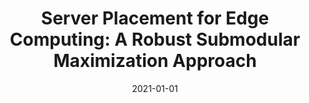 ---
title: "Server Placement for Edge Computing: A Robust Submodular Maximization Approach"
authors:
- Zhaolong Ning
- Yuxuan Yang
- Xiaojie Wang
- Lei Guo
- Xinbo Gao
- Song Guo
- Guoyin Wang


date: "2021-01-01"
doi: "10.1109/TMC.2021.3129785"

# Publication type.
# 1 = Conference paper; 2 = Journal article;
# 3 = Preprint Paper; 4 = Report; 5 = Book; 6 = Book section;
# 7 = Thesis; 8 = Patent
publication_types: ["2"]

# Publication name and optional abbreviated publication name.
publication: "*IEEE Transactions on Mobile Computing*"
publication_short: "TMC"

url_pdf: https://ieeexplore.ieee.org/abstract/document/9625737
# url_code: ''
# url_dataset: ''
# url_poster: ''
# url_project: ''
# url_slides: ''
# url_video: ''

---